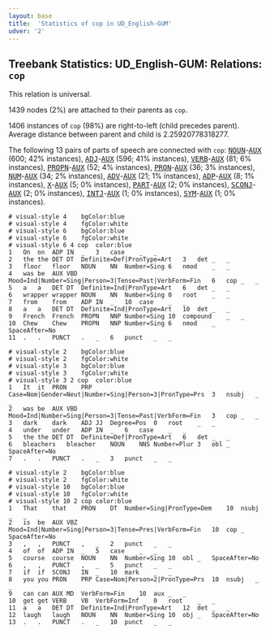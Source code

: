 ```yaml
---
layout: base
title:  'Statistics of cop in UD_English-GUM'
udver: '2'
---
```


## Treebank Statistics: UD_English-GUM: Relations: `cop`

This relation is universal.

1439 nodes (2%) are attached to their parents as `cop`.

1406 instances of `cop` (98%) are right-to-left (child precedes parent).
Average distance between parent and child is 2.25920778318277.

The following 13 pairs of parts of speech are connected with `cop`: <tt><a href="en_gum-pos-NOUN.html">NOUN</a></tt>-<tt><a href="en_gum-pos-AUX.html">AUX</a></tt> (600; 42% instances), <tt><a href="en_gum-pos-ADJ.html">ADJ</a></tt>-<tt><a href="en_gum-pos-AUX.html">AUX</a></tt> (596; 41% instances), <tt><a href="en_gum-pos-VERB.html">VERB</a></tt>-<tt><a href="en_gum-pos-AUX.html">AUX</a></tt> (81; 6% instances), <tt><a href="en_gum-pos-PROPN.html">PROPN</a></tt>-<tt><a href="en_gum-pos-AUX.html">AUX</a></tt> (52; 4% instances), <tt><a href="en_gum-pos-PRON.html">PRON</a></tt>-<tt><a href="en_gum-pos-AUX.html">AUX</a></tt> (36; 3% instances), <tt><a href="en_gum-pos-NUM.html">NUM</a></tt>-<tt><a href="en_gum-pos-AUX.html">AUX</a></tt> (34; 2% instances), <tt><a href="en_gum-pos-ADV.html">ADV</a></tt>-<tt><a href="en_gum-pos-AUX.html">AUX</a></tt> (21; 1% instances), <tt><a href="en_gum-pos-ADP.html">ADP</a></tt>-<tt><a href="en_gum-pos-AUX.html">AUX</a></tt> (8; 1% instances), <tt><a href="en_gum-pos-X.html">X</a></tt>-<tt><a href="en_gum-pos-AUX.html">AUX</a></tt> (5; 0% instances), <tt><a href="en_gum-pos-PART.html">PART</a></tt>-<tt><a href="en_gum-pos-AUX.html">AUX</a></tt> (2; 0% instances), <tt><a href="en_gum-pos-SCONJ.html">SCONJ</a></tt>-<tt><a href="en_gum-pos-AUX.html">AUX</a></tt> (2; 0% instances), <tt><a href="en_gum-pos-INTJ.html">INTJ</a></tt>-<tt><a href="en_gum-pos-AUX.html">AUX</a></tt> (1; 0% instances), <tt><a href="en_gum-pos-SYM.html">SYM</a></tt>-<tt><a href="en_gum-pos-AUX.html">AUX</a></tt> (1; 0% instances).


~~~ conllu
# visual-style 4	bgColor:blue
# visual-style 4	fgColor:white
# visual-style 6	bgColor:blue
# visual-style 6	fgColor:white
# visual-style 6 4 cop	color:blue
1	On	on	ADP	IN	_	3	case	_	_
2	the	the	DET	DT	Definite=Def|PronType=Art	3	det	_	_
3	floor	floor	NOUN	NN	Number=Sing	6	nmod	_	_
4	was	be	AUX	VBD	Mood=Ind|Number=Sing|Person=3|Tense=Past|VerbForm=Fin	6	cop	_	_
5	a	a	DET	DT	Definite=Ind|PronType=Art	6	det	_	_
6	wrapper	wrapper	NOUN	NN	Number=Sing	0	root	_	_
7	from	from	ADP	IN	_	10	case	_	_
8	a	a	DET	DT	Definite=Ind|PronType=Art	10	det	_	_
9	French	French	PROPN	NNP	Number=Sing	10	compound	_	_
10	Chew	Chew	PROPN	NNP	Number=Sing	6	nmod	_	SpaceAfter=No
11	.	.	PUNCT	.	_	6	punct	_	_

~~~


~~~ conllu
# visual-style 2	bgColor:blue
# visual-style 2	fgColor:white
# visual-style 3	bgColor:blue
# visual-style 3	fgColor:white
# visual-style 3 2 cop	color:blue
1	It	it	PRON	PRP	Case=Nom|Gender=Neut|Number=Sing|Person=3|PronType=Prs	3	nsubj	_	_
2	was	be	AUX	VBD	Mood=Ind|Number=Sing|Person=3|Tense=Past|VerbForm=Fin	3	cop	_	_
3	dark	dark	ADJ	JJ	Degree=Pos	0	root	_	_
4	under	under	ADP	IN	_	6	case	_	_
5	the	the	DET	DT	Definite=Def|PronType=Art	6	det	_	_
6	bleachers	bleacher	NOUN	NNS	Number=Plur	3	obl	_	SpaceAfter=No
7	.	.	PUNCT	.	_	3	punct	_	_

~~~


~~~ conllu
# visual-style 2	bgColor:blue
# visual-style 2	fgColor:white
# visual-style 10	bgColor:blue
# visual-style 10	fgColor:white
# visual-style 10 2 cop	color:blue
1	That	that	PRON	DT	Number=Sing|PronType=Dem	10	nsubj	_	_
2	is	be	AUX	VBZ	Mood=Ind|Number=Sing|Person=3|Tense=Pres|VerbForm=Fin	10	cop	_	SpaceAfter=No
3	,	,	PUNCT	,	_	2	punct	_	_
4	of	of	ADP	IN	_	5	case	_	_
5	course	course	NOUN	NN	Number=Sing	10	obl	_	SpaceAfter=No
6	,	,	PUNCT	,	_	5	punct	_	_
7	if	if	SCONJ	IN	_	10	mark	_	_
8	you	you	PRON	PRP	Case=Nom|Person=2|PronType=Prs	10	nsubj	_	_
9	can	can	AUX	MD	VerbForm=Fin	10	aux	_	_
10	get	get	VERB	VB	VerbForm=Inf	0	root	_	_
11	a	a	DET	DT	Definite=Ind|PronType=Art	12	det	_	_
12	laugh	laugh	NOUN	NN	Number=Sing	10	obj	_	SpaceAfter=No
13	.	.	PUNCT	.	_	10	punct	_	_

~~~


